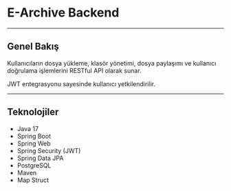 # E-Archive Backend
---

## Genel Bakış
Kullanıcıların dosya yükleme, klasör yönetimi, dosya paylaşımı ve kullanıcı doğrulama işlemlerini RESTful API olarak sunar.  

JWT entegrasyonu sayesinde kullanıcı yetkilendirilir.

---

## Teknolojiler

- Java 17  
- Spring Boot
- Spring Web
- Spring Security (JWT)  
- Spring Data JPA  
- PostgreSQL
- Maven
- Map Struct
